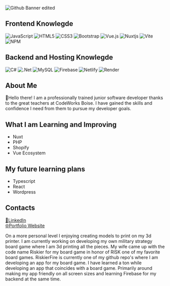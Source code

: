 ![Github Banner edited](https://github.com/EricTimRussell/EricTimRussell/assets/99972346/be62dcee-3743-4302-ab20-145cd58a262b)


<h2>
 Frontend Knowlegde
</h2>
 
![JavaScript](https://img.shields.io/badge/javascript-%23323330.svg?style=for-the-badge&logo=javascript&logoColor=%23F7DF1E)
![HTML5](https://img.shields.io/badge/html5-%23E34F26.svg?style=for-the-badge&logo=html5&logoColor=white)
![CSS3](https://img.shields.io/badge/css3-%231572B6.svg?style=for-the-badge&logo=css3&logoColor=white)
![Bootstrap](https://img.shields.io/badge/bootstrap-%238511FA.svg?style=for-the-badge&logo=bootstrap&logoColor=white)
![Vue.js](https://img.shields.io/badge/vuejs-%2335495e.svg?style=for-the-badge&logo=vuedotjs&logoColor=%234FC08D)
![Nuxtjs](https://img.shields.io/badge/Nuxt-002E3B?style=for-the-badge&logo=nuxtdotjs&logoColor=#00DC82)
![Vite](https://img.shields.io/badge/vite-%23646CFF.svg?style=for-the-badge&logo=vite&logoColor=white)
![NPM](https://img.shields.io/badge/NPM-%23CB3837.svg?style=for-the-badge&logo=npm&logoColor=white)

<h2>
Backend and Hosting Knowlegde
</h2>
 
![C#](https://img.shields.io/badge/c%23-%23239120.svg?style=for-the-badge&logo=c-sharp&logoColor=white)
![.Net](https://img.shields.io/badge/.NET-5C2D91?style=for-the-badge&logo=.net&logoColor=white)
![MySQL](https://img.shields.io/badge/mysql-%2300f.svg?style=for-the-badge&logo=mysql&logoColor=white)
![Firebase](https://img.shields.io/badge/firebase-%23039BE5.svg?style=for-the-badge&logo=firebase)
![Netlify](https://img.shields.io/badge/netlify-%23000000.svg?style=for-the-badge&logo=netlify&logoColor=#00C7B7)
![Render](https://img.shields.io/badge/Render-%46E3B7.svg?style=for-the-badge&logo=render&logoColor=white)

<h2>
About Me
</h2>

<p>
 👋Hello there! I am a professionally trained junior software developer thanks to the great teachers at CodeWorks Boise. I have gained the skills and confidence I need from them to pursue my developer goals.
 </p>

<h2>
What I am Learning and Improving
</h2>
<ul>
  <li>Nuxt</li>
  <li>PHP</li>
  <li>Shopify</li>
  <li>Vue Ecosystem</li>
</ul>

<h2>
My future learning plans
</h2>
<ul>
  <li>Typescript</li>
  <li>React</li>
  <li>Wordpress</li>
</ul>

<h2>
Contacts
</h2>
<a href="https://www.linkedin.com/in/eric-tim-russell/">
💼LinkedIn
</a>
<br>
<a href="https://erictim-portfolio.netlify.app/" target="_blank"> 
🌐Portfolio Website
</a>

<p>
</p>
 
<p>
 On a more personal level I enjoying creating models to print on my 3d printer. I am currently working on developing my own military strategy board game where I am 3d printing all the pieces. My wife came up with the code name Riskier for my board game in honor of RISK one of my favorite board games. RiskierFire is currently one of my github repo's where I am developing an app for my board game. I have learned a ton while developing an app that coincides with a board game. Primarily around making my app friendly on all screen sizes and learning Firebase for my backend at the same time. 
</p>
